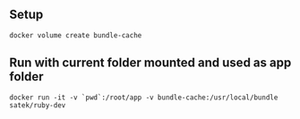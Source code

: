 ## Setup

```docker volume create bundle-cache```

## Run with current folder mounted and used as app folder

```docker run -it -v `pwd`:/root/app -v bundle-cache:/usr/local/bundle satek/ruby-dev```
